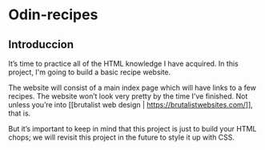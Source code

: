 # Odin-recipes

## Introduccion
It’s time to practice all of the HTML knowledge I have acquired. In this project, I'm going to build a basic recipe website.

The website will consist of a main index page which will have links to a few recipes. The website won’t look very pretty by the time I’ve finished. Not unless you’re into [[brutalist web design | https://brutalistwebsites.com/]], that is.

But it’s important to keep in mind that this project is just to build your HTML chops; we will revisit this project in the future to style it up with CSS.